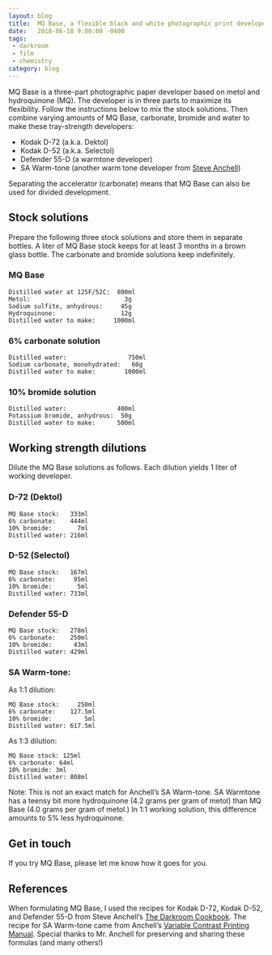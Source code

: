 ```yaml
---
layout: blog
title:  MQ Base, a flexible black and white photographic print developer
date:   2018-06-18 9:00:00 -0400
tags: 
 - darkroom 
 - film
 - chemistry
category: blog
---
```


MQ Base is a three-part photographic paper developer based on metol and hydroquinone (MQ). The developer is in three parts to maximize its flexibility. Follow the instructions below to mix the stock solutions. Then combine varying amounts of MQ Base, carbonate, bromide and water to make these tray-strength developers:

- Kodak D-72 (a.k.a. Dektol)
- Kodak D-52 (a.k.a. Selectol)
- Defender 55-D (a warmtone developer)
- SA Warm-tone (another warm tone developer from [Steve Anchell](https://anchellworkshops.com/about/steve-anchell/))

Separating the accelerator (carbonate) means that MQ Base can also be used for divided development. 

## Stock solutions

Prepare the following three stock solutions and store them in separate bottles. A liter of MQ Base stock keeps for at least 3 months in a brown glass bottle. The carbonate and bromide solutions keep indefinitely.

### MQ Base
~~~~
Distilled water at 125F/52C:  800ml  
Metol:                          3g  
Sodium sulfite, anhydrous:     45g  
Hydroquinone:                  12g  
Distilled water to make:     1000ml
~~~~


### 6% carbonate solution
~~~~
Distilled water:                 750ml  
Sodium carbonate, monohydrated:	  60g  
Distilled water to make:        1000ml  
~~~~

### 10% bromide solution
~~~~
Distilled water:              400ml 
Potassium bromide, anhydrous:  50g 
Distilled water to make:      500ml 
~~~~

## Working strength dilutions

Dilute the MQ Base solutions as follows. Each dilution yields 1 liter of working developer.

### D-72 (Dektol)
~~~~
MQ Base stock:   333ml  
6% carbonate:    444ml  
10% bromide:       7ml  
Distilled water: 216ml  
~~~~

### D-52 (Selectol)
~~~~
MQ Base stock:   167ml  
6% carbonate:     95ml  
10% bromide:       5ml  
Distilled water: 733ml  
~~~~

### Defender 55-D
~~~~
MQ Base stock:   278ml  
6% carbonate:    250ml  
10% bromide:      43ml  
Distilled water: 429ml  
~~~~

### SA Warm-tone:
As 1:1 dilution:  
~~~~
MQ Base stock:     250ml  
6% carbonate:    127.5ml  
10% bromide:         5ml  
Distilled water: 617.5ml  
~~~~

As 1:3 dilution:  
~~~~
MQ Base stock: 125ml  
6% carbonate: 64ml  
10% bromide: 3ml  
Distilled water: 808ml  
~~~~

Note: This is not an exact match for Anchell’s SA Warm-tone. SA Warmtone has a teensy bit more hydroquinone (4.2 grams per gram of metol) than MQ Base (4.0 grams per gram of metol.) In 1:1 working solution, this difference amounts to 5%  less hydroquinone. 

## Get in touch
If you try MQ Base, please let me know how it goes for you. 

## References

When formulating MQ Base, I used the recipes for Kodak D-72, Kodak D-52, and Defender 55-D from Steve Anchell’s [The Darkroom Cookbook](https://www.amazon.com/gp/product/1138959189/). The recipe for SA Warm-tone came from Anchell’s [Variable Contrast Printing Manual](https://www.amazon.com/gp/product/0240802594/). Special thanks to Mr. Anchell for preserving and sharing these formulas (and many others!)
